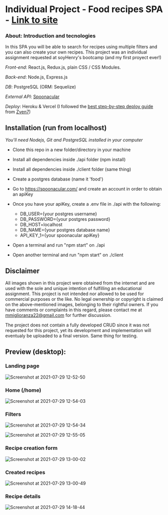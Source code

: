 # Individual Project - Food recipes SPA - [Link to site](https://recipes-spa-project.vercel.app/)

### About: Introduction and tecnologies
In this SPA you will be able to search for recipes using multiple filters and you can also create your own recipes. This project was an individual assignment requested at soyHenry's bootcamp (and my first proyect ever!)

*Front-end*: React.js, Redux.js, plain CSS / CSS Modules.

*Back-end*: Node.js, Express.js

*DB*: PostgreSQL (ORM: Sequelize)

*External API*: [Spoonacular](https://spoonacular.com/food-api)

*Deploy*: Heroku & Vercel (I followed the [best step-by-step deploy guide](https://github.com/Zven7/Guia-Deploy) from [Zven7](https://github.com/Zven7))


## Installation (run from localhost)

*You'll need Nodejs, Git and PostgreSQL installed in your computer*

- Clone this repo in a new folder/directory in your machine
- Install all dependencies inside ./api folder (npm install)
- Install all dependencies inside ./client folder (same thing)
- Create a postgres database (name it 'food')
- Go to https://spoonacular.com/ and create an account in order to obtain an apiKey
- Once you have your apiKey, create a .env file in ./api with the following:
    - DB_USER={your postgres username}
    - DB_PASSWORD={your postgres password}
    - DB_HOST=localhost
    - DB_NAME={your postgres database name}
    - API_KEY_1={your spoonacular apiKey}

- Open a terminal and run "npm start" on ./api
- Open another terminal and run "npm start" on ./client

## Disclaimer
All images shown in this project were obtained from the internet and are used with the sole and unique intention of fulfilling an educational assignment. This project is not intended nor allowed to be used for commercial purposes or the like. No legal ownership or copyright is claimed on the above-mentioned images, belonging to their rightful owners. If you have comments or complaints in this regard, please contact me at mmiglioranza22@gmail.com for further discussion.

The project does not contain a fully developed CRUD since it was not requested for this project, yet its development and implementation will eventualy be uploaded to a final version. Same thing for testing.

## Preview (desktop):
### Landing page
![Screenshot at 2021-07-29 12-52-50](https://user-images.githubusercontent.com/79772395/127535639-efc9ad88-2faf-45d5-b5f9-8901cd125600.png)


### Home (/home)
![Screenshot at 2021-07-29 12-54-03](https://user-images.githubusercontent.com/79772395/127535930-66a71015-4961-489a-bb68-45074a9df4ea.png)


### Filters

![Screenshot at 2021-07-29 12-54-34](https://user-images.githubusercontent.com/79772395/127535955-7dd768fe-b1c8-4009-816c-57b750e7628e.png)

![Screenshot at 2021-07-29 12-55-05](https://user-images.githubusercontent.com/79772395/127536007-4cf04bf7-3f24-403b-9626-119aed4ce013.png)

### Recipe creation form

![Screenshot at 2021-07-29 13-00-02](https://user-images.githubusercontent.com/79772395/127536124-816fde68-4e10-41e9-996a-747c264f4170.png)


### Created recipes

![Screenshot at 2021-07-29 13-00-49](https://user-images.githubusercontent.com/79772395/127536162-48e671a3-3581-4a6d-9ad5-a2c0e54c7767.png)


### Recipe details

![Screenshot at 2021-07-29 14-18-44](https://user-images.githubusercontent.com/79772395/127536434-91743f88-ba52-470f-a2bb-c2ca8b2528b8.png)
